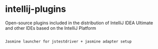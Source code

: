 intellij-plugins
================

Open-source plugins included in the distribution of IntelliJ IDEA Ultimate and other IDEs based on the IntelliJ Platform

~~~~~~~~~~~~~~~~~~~~~~~~~~~~~~~~~~~~~~~~~~~~~~~~~~~~~~~~~~~~

Jasmine launcher for jstestdriver + jasmine adapter setup
